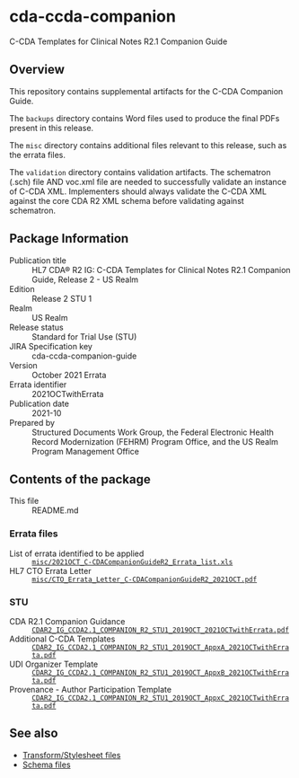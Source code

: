 # cda-ccda-companion
C-CDA Templates for Clinical Notes R2.1 Companion Guide

## Overview
This repository contains supplemental artifacts for the C-CDA Companion Guide.

The `backups` directory contains Word files used to produce the final PDFs present in this release.

The `misc` directory contains additional files relevant to this release, such as the errata files.

The `validation` directory contains validation artifacts. The schematron (.sch) file AND voc.xml file are needed to successfully validate an instance of C-CDA XML. Implementers should always validate the C-CDA XML against the core CDA R2 XML schema before validating against schematron.

## Package Information
<dl>
	<dt>Publication title</dt>
	<dd>HL7 CDA® R2 IG: C-CDA Templates for Clinical Notes R2.1 Companion Guide, Release 2 - US Realm</dd>
	<dt>Edition</dt>
	<dd>Release 2 STU 1</dd>
	<dt>Realm</dt>
	<dd>US Realm</dd>
	<dt>Release status</dt>
	<dd>Standard for Trial Use (STU)</dd>
	<dt>JIRA Specification key</dt>
	<dd>cda-ccda-companion-guide</dd>
	<dt>Version</dt>
	<dd>October 2021 Errata</dd>
	<dt>Errata identifier</dt>
	<dd>2021OCTwithErrata</dd>
	<dt>Publication date</dt>
	<dd>2021-10</dd>
	<dt>Prepared by</dt>
	<dd>Structured Documents Work Group, the Federal Electronic Health Record Modernization (FEHRM) Program Office, and the US Realm Program Management Office</dd>
</dl>

## Contents of the package
<dl>
	<dt>This file</dt>
	<dd>README.md</dd>
</dl>

### Errata files
<dl>
	<dt>List of errata identified to be applied</dt>
	<dd><a href="https://github.com/HL7/cda-ccda-companion/blob/master/misc/2021OCT_C-CDACompanionGuideR2_Errata_list.xls"><code>misc/2021OCT_C-CDACompanionGuideR2_Errata_list.xls</code></a></dd>
	<dt>HL7 CTO Errata Letter</dt>
	<dd><a href="https://github.com/HL7/cda-ccda-companion/blob/master/misc/CTO_Errata_Letter_C-CDACompanionGuideR2_2021OCT.pdf"><code>misc/CTO_Errata_Letter_C-CDACompanionGuideR2_2021OCT.pdf</code></a></dd>
</dl>

### STU
<dl>
	<dt>CDA R2.1 Companion Guidance</dt>
	<dd><a href="https://github.com/HL7/cda-ccda-companion/blob/master/CDAR2_IG_CCDA2.1_COMPANION_R2_STU1_2019OCT_2021OCTwithErrata.pdf"><code>CDAR2_IG_CCDA2.1_COMPANION_R2_STU1_2019OCT_2021OCTwithErrata.pdf</code></a></dd>
	<dt>Additional C-CDA Templates</dt>
	<dd><a href="https://github.com/HL7/cda-ccda-companion/blob/master/CDAR2_IG_CCDA2.1_COMPANION_R2_STU1_2019OCT_AppxA_2021OCTwithErrata.pdf"><code>CDAR2_IG_CCDA2.1_COMPANION_R2_STU1_2019OCT_AppxA_2021OCTwithErrata.pdf</code></a></dd>
	<dt>UDI Organizer Template</dt>
	<dd><a href="https://github.com/HL7/cda-ccda-companion/blob/master/CDAR2_IG_CCDA2.1_COMPANION_R2_STU1_2019OCT_AppxB_2021OCTwithErrata.pdf"><code>CDAR2_IG_CCDA2.1_COMPANION_R2_STU1_2019OCT_AppxB_2021OCTwithErrata.pdf</code></a></dd>
	<dt>Provenance - Author Participation Template</dt>
	<dd><a href="https://github.com/HL7/cda-ccda-companion/blob/master/CDAR2_IG_CCDA2.1_COMPANION_R2_STU1_2019OCT_AppxC_2021OCTwithErrata.pdf"><code>CDAR2_IG_CCDA2.1_COMPANION_R2_STU1_2019OCT_AppxC_2021OCTwithErrata.pdf</code></a></dd>
</dl>

## See also
* [Transform/Stylesheet files](https://hl7.org/permalink/?CDAStyleSheet)
* [Schema files](https://hl7.org/permalink/?CDAR2.0schema)
